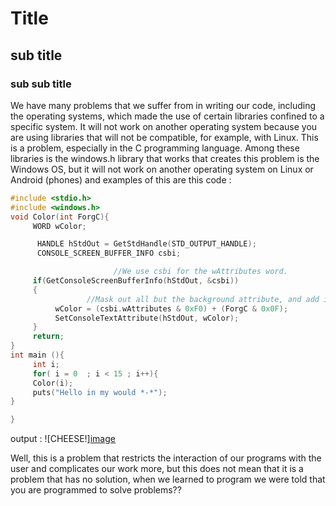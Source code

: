 # Title
## sub title
### sub sub title

We have many problems that we suffer from in writing our code, including the operating systems, which made the use of certain libraries confined to a specific system. It will not work on another operating system because you are using libraries that will not be compatible, for example, with Linux.  This is a problem, especially in the C programming language. Among these libraries is the windows.h library that works that creates this problem is the Windows OS, but it will not work on another operating system on Linux or Android (phones) and examples of this are this code : 

```c
#include <stdio.h>
#include <windows.h>
void Color(int ForgC){
     WORD wColor;

      HANDLE hStdOut = GetStdHandle(STD_OUTPUT_HANDLE);
      CONSOLE_SCREEN_BUFFER_INFO csbi;

                       //We use csbi for the wAttributes word.
     if(GetConsoleScreenBufferInfo(hStdOut, &csbi))
     {
                 //Mask out all but the background attribute, and add in the forgournd     color
          wColor = (csbi.wAttributes & 0xF0) + (ForgC & 0x0F);
          SetConsoleTextAttribute(hStdOut, wColor);
     }
     return;
}
int main (){
     int i;
     for( i = 0  ; i < 15 ; i++){
     Color(i);
     puts("Hello in my would *-*");
}

}
 ```

output :
![CHEESE!][image](https://user-images.githubusercontent.com/99510124/155007548-5f936ec2-34cb-423c-b384-52d16493484d.png)


Well, this is a problem that restricts the interaction of our programs with the user and complicates our work more, but this does not mean that it is a problem that has no solution, when we learned to program we were told that you are programmed to solve problems??
